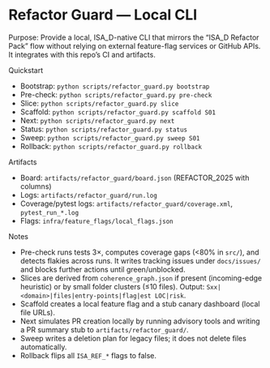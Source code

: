 # Refactor Guard — Local CLI

Purpose: Provide a local, ISA_D-native CLI that mirrors the “ISA_D Refactor Pack” flow without relying on external feature-flag services or GitHub APIs. It integrates with this repo’s CI and artifacts.

Quickstart
- Bootstrap: `python scripts/refactor_guard.py bootstrap`
- Pre-check: `python scripts/refactor_guard.py pre-check`
- Slice: `python scripts/refactor_guard.py slice`
- Scaffold: `python scripts/refactor_guard.py scaffold S01`
- Next: `python scripts/refactor_guard.py next`
- Status: `python scripts/refactor_guard.py status`
- Sweep: `python scripts/refactor_guard.py sweep S01`
- Rollback: `python scripts/refactor_guard.py rollback`

Artifacts
- Board: `artifacts/refactor_guard/board.json` (REFACTOR_2025 with columns)
- Logs: `artifacts/refactor_guard/run.log`
- Coverage/pytest logs: `artifacts/refactor_guard/coverage.xml`, `pytest_run_*.log`
- Flags: `infra/feature_flags/local_flags.json`

Notes
- Pre-check runs tests 3×, computes coverage gaps (<80% in `src/`), and detects flakies across runs. It writes tracking issues under `docs/issues/` and blocks further actions until green/unblocked.
- Slices are derived from `coherence_graph.json` if present (incoming-edge heuristic) or by small folder clusters (≤10 files). Output: `Sxx|<domain>|files|entry-points|flag|est LOC|risk`.
- Scaffold creates a local feature flag and a stub canary dashboard (local file URLs).
- Next simulates PR creation locally by running advisory tools and writing a PR summary stub to `artifacts/refactor_guard/`.
- Sweep writes a deletion plan for legacy files; it does not delete files automatically.
- Rollback flips all `ISA_REF_*` flags to false.
